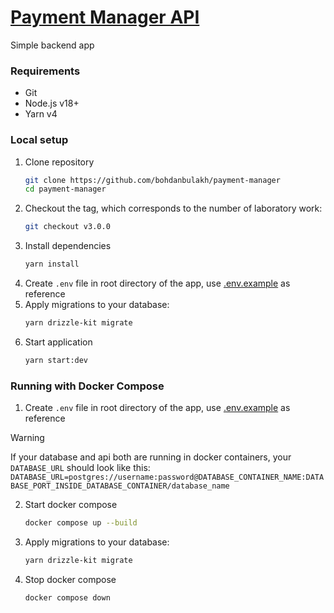 # [Payment Manager API](https://lab3.payment-manager.pp.ua)

Simple backend app

### Requirements

- Git
- Node.js v18+
- Yarn v4

### Local setup

1. Clone repository
    ```sh
    git clone https://github.com/bohdanbulakh/payment-manager
    cd payment-manager
    ```
2. Checkout the tag, which corresponds to the number of laboratory work:
   ```sh
   git checkout v3.0.0
   ```
3. Install dependencies
     ```sh
    yarn install
    ```
4. Create `.env` file in root directory of the app, use [.env.example](.env.example) as reference
5. Apply migrations to your database:
   ```sh
   yarn drizzle-kit migrate
   ```
6. Start application
   ```sh
   yarn start:dev
   ```

### Running with Docker Compose

1. Create `.env` file in root directory of the app, use [.env.example](.env.example) as reference
> [!WARNING]
> If your database and api both are running in docker containers, your `DATABASE_URL` should look like this:
`DATABASE_URL=postgres://username:password@DATABASE_CONTAINER_NAME:DATABASE_PORT_INSIDE_DATABASE_CONTAINER/database_name`
2. Start docker compose
   ```sh
   docker compose up --build
   ```
3. Apply migrations to your database:
   ```sh
   yarn drizzle-kit migrate
   ```
4. Stop docker compose
   ```sh
   docker compose down
   ```
